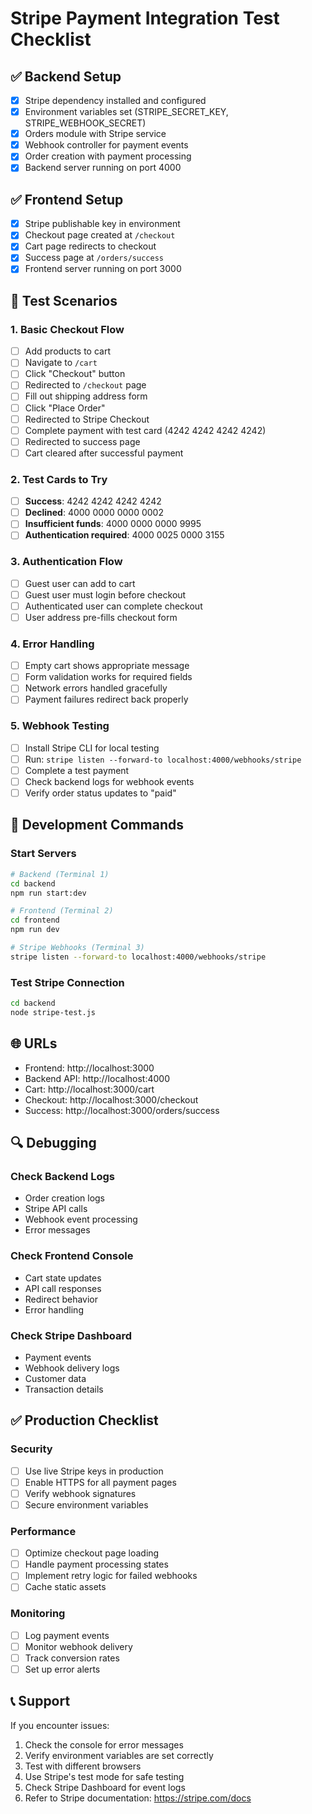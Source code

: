 # Stripe Payment Integration Test Checklist

## ✅ Backend Setup
- [x] Stripe dependency installed and configured
- [x] Environment variables set (STRIPE_SECRET_KEY, STRIPE_WEBHOOK_SECRET)
- [x] Orders module with Stripe service
- [x] Webhook controller for payment events
- [x] Order creation with payment processing
- [x] Backend server running on port 4000

## ✅ Frontend Setup  
- [x] Stripe publishable key in environment
- [x] Checkout page created at `/checkout`
- [x] Cart page redirects to checkout
- [x] Success page at `/orders/success`
- [x] Frontend server running on port 3000

## 🧪 Test Scenarios

### 1. Basic Checkout Flow
- [ ] Add products to cart
- [ ] Navigate to `/cart`
- [ ] Click "Checkout" button
- [ ] Redirected to `/checkout` page
- [ ] Fill out shipping address form
- [ ] Click "Place Order"
- [ ] Redirected to Stripe Checkout
- [ ] Complete payment with test card (4242 4242 4242 4242)
- [ ] Redirected to success page
- [ ] Cart cleared after successful payment

### 2. Test Cards to Try
- [ ] **Success**: 4242 4242 4242 4242
- [ ] **Declined**: 4000 0000 0000 0002  
- [ ] **Insufficient funds**: 4000 0000 0000 9995
- [ ] **Authentication required**: 4000 0025 0000 3155

### 3. Authentication Flow
- [ ] Guest user can add to cart
- [ ] Guest user must login before checkout
- [ ] Authenticated user can complete checkout
- [ ] User address pre-fills checkout form

### 4. Error Handling
- [ ] Empty cart shows appropriate message
- [ ] Form validation works for required fields
- [ ] Network errors handled gracefully
- [ ] Payment failures redirect back properly

### 5. Webhook Testing
- [ ] Install Stripe CLI for local testing
- [ ] Run: `stripe listen --forward-to localhost:4000/webhooks/stripe`
- [ ] Complete a test payment
- [ ] Check backend logs for webhook events
- [ ] Verify order status updates to "paid"

## 🔧 Development Commands

### Start Servers
```bash
# Backend (Terminal 1)
cd backend
npm run start:dev

# Frontend (Terminal 2)  
cd frontend
npm run dev

# Stripe Webhooks (Terminal 3)
stripe listen --forward-to localhost:4000/webhooks/stripe
```

### Test Stripe Connection
```bash
cd backend
node stripe-test.js
```

## 🌐 URLs
- Frontend: http://localhost:3000
- Backend API: http://localhost:4000
- Cart: http://localhost:3000/cart
- Checkout: http://localhost:3000/checkout
- Success: http://localhost:3000/orders/success

## 🔍 Debugging

### Check Backend Logs
- Order creation logs
- Stripe API calls
- Webhook event processing
- Error messages

### Check Frontend Console
- Cart state updates
- API call responses  
- Redirect behavior
- Error handling

### Check Stripe Dashboard
- Payment events
- Webhook delivery logs
- Customer data
- Transaction details

## ✅ Production Checklist

### Security
- [ ] Use live Stripe keys in production
- [ ] Enable HTTPS for all payment pages
- [ ] Verify webhook signatures
- [ ] Secure environment variables

### Performance
- [ ] Optimize checkout page loading
- [ ] Handle payment processing states
- [ ] Implement retry logic for failed webhooks
- [ ] Cache static assets

### Monitoring
- [ ] Log payment events
- [ ] Monitor webhook delivery
- [ ] Track conversion rates
- [ ] Set up error alerts

## 📞 Support

If you encounter issues:

1. Check the console for error messages
2. Verify environment variables are set correctly
3. Test with different browsers
4. Use Stripe's test mode for safe testing
5. Check Stripe Dashboard for event logs
6. Refer to Stripe documentation: https://stripe.com/docs
